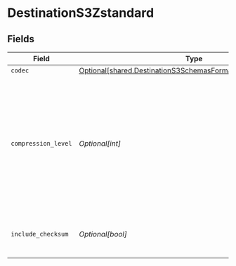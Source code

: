 # DestinationS3Zstandard


## Fields

| Field                                                                                                                                                | Type                                                                                                                                                 | Required                                                                                                                                             | Description                                                                                                                                          |
| ---------------------------------------------------------------------------------------------------------------------------------------------------- | ---------------------------------------------------------------------------------------------------------------------------------------------------- | ---------------------------------------------------------------------------------------------------------------------------------------------------- | ---------------------------------------------------------------------------------------------------------------------------------------------------- |
| `codec`                                                                                                                                              | [Optional[shared.DestinationS3SchemasFormatOutputFormat3Codec]](../../models/shared/destinations3schemasformatoutputformat3codec.md)                 | :heavy_minus_sign:                                                                                                                                   | N/A                                                                                                                                                  |
| `compression_level`                                                                                                                                  | *Optional[int]*                                                                                                                                      | :heavy_minus_sign:                                                                                                                                   | Negative levels are 'fast' modes akin to lz4 or snappy, levels above 9 are generally for archival purposes, and levels above 18 use a lot of memory. |
| `include_checksum`                                                                                                                                   | *Optional[bool]*                                                                                                                                     | :heavy_minus_sign:                                                                                                                                   | If true, include a checksum with each data block.                                                                                                    |